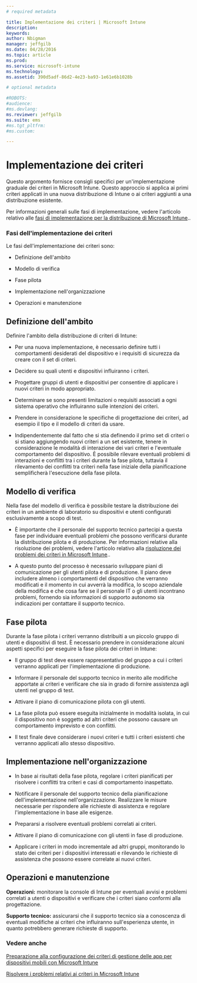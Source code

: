 ```yaml
---
# required metadata

title: Implementazione dei criteri | Microsoft Intune
description:
keywords:
author: Nbigman
manager: jeffgilb
ms.date: 04/28/2016
ms.topic: article
ms.prod:
ms.service: microsoft-intune
ms.technology:
ms.assetid: 390d5adf-86d2-4e23-ba93-1e61e6b1028b

# optional metadata

#ROBOTS:
#audience:
#ms.devlang:
ms.reviewer: jeffgilb
ms.suite: ems
#ms.tgt_pltfrm:
#ms.custom:

---
```


# Implementazione dei criteri
Questo argomento fornisce consigli specifici per un'implementazione graduale dei criteri in Microsoft Intune. Questo approccio si applica ai primi criteri applicati in una nuova distribuzione di Intune o ai criteri aggiunti a una distribuzione esistente.

Per informazioni generali sulle fasi di implementazione, vedere l'articolo relativo alle [fasi di implementazione per la distribuzione di Microsoft Intune](rollout-phases-for-microsoft-intune-deployment.md)..

### Fasi dell'implementazione dei criteri
Le fasi dell'implementazione dei criteri sono:

-   Definizione dell'ambito

-   Modello di verifica

-   Fase pilota

-   Implementazione nell'organizzazione

-   Operazioni e manutenzione

## Definizione dell'ambito
Definire l'ambito della distribuzione di criteri di Intune:

-   Per una nuova implementazione, è necessario definire tutti i comportamenti desiderati del dispositivo e i requisiti di sicurezza da creare con il set di criteri.

-   Decidere su quali utenti e dispositivi influiranno i criteri.

-   Progettare gruppi di utenti e dispositivi per consentire di applicare i nuovi criteri in modo appropriato.

-   Determinare se sono presenti limitazioni o requisiti associati a ogni sistema operativo che influiranno sulle intenzioni dei criteri.

-   Prendere in considerazione le specifiche di progettazione dei criteri, ad esempio il tipo e il modello di criteri da usare.

-   Indipendentemente dal fatto che si stia definendo il primo set di criteri o si stiano aggiungendo nuovi criteri a un set esistente, tenere in considerazione le modalità di interazione dei vari criteri e l'eventuale comportamento del dispositivo. È possibile rilevare eventuali problemi di interazioni e conflitti tra i criteri durante la fase pilota, tuttavia il rilevamento dei conflitti tra criteri nella fase iniziale della pianificazione semplificherà l'esecuzione della fase pilota.

## Modello di verifica
Nella fase del modello di verifica è possibile testare la distribuzione dei criteri in un ambiente di laboratorio su dispositivi e utenti configurati esclusivamente a scopo di test.

-   È importante che il personale del supporto tecnico partecipi a questa fase per individuare eventuali problemi che possono verificarsi durante la distribuzione pilota e di produzione. Per informazioni relative alla risoluzione dei problemi, vedere l'articolo relativo alla [risoluzione dei problemi dei criteri in Microsoft Intune](/intune/troubleshoot/troubleshoot-policies-in-microsoft-intune)..

-   A questo punto del processo è necessario sviluppare piani di comunicazione per gli utenti pilota e di produzione. Il piano deve includere almeno i comportamenti del dispositivo che verranno modificati e il momento in cui avverrà la modifica, lo scopo aziendale della modifica e che cosa fare se il personale IT o gli utenti incontrano problemi, fornendo sia informazioni di supporto autonomo sia indicazioni per contattare il supporto tecnico.

## Fase pilota
Durante la fase pilota i criteri verranno distribuiti a un piccolo gruppo di utenti e dispositivi di test. È necessario prendere in considerazione alcuni aspetti specifici per eseguire la fase pilota dei criteri in Intune:

-   Il gruppo di test deve essere rappresentativo del gruppo a cui i criteri verranno applicati per l'implementazione di produzione.

-   Informare il personale del supporto tecnico in merito alle modifiche apportate ai criteri e verificare che sia in grado di fornire assistenza agli utenti nel gruppo di test.

-   Attivare il piano di comunicazione pilota con gli utenti.

-   La fase pilota può essere eseguita inizialmente in modalità isolata, in cui il dispositivo non è soggetto ad altri criteri che possono causare un comportamento imprevisto e con conflitti.

-   Il test finale deve considerare i nuovi criteri e tutti i criteri esistenti che verranno applicati allo stesso dispositivo.

## Implementazione nell'organizzazione

-   In base ai risultati della fase pilota, regolare i criteri pianificati per risolvere i conflitti tra criteri e casi di comportamento inaspettato.

-   Notificare il personale del supporto tecnico della pianificazione dell'implementazione nell'organizzazione. Realizzare le misure necessarie per rispondere alle richieste di assistenza e regolare l'implementazione in base alle esigenze.

-   Prepararsi a risolvere eventuali problemi correlati ai criteri.

-   Attivare il piano di comunicazione con gli utenti in fase di produzione.

-   Applicare i criteri in modo incrementale ad altri gruppi, monitorando lo stato dei criteri per i dispositivi interessati e rilevando le richieste di assistenza che possono essere correlate ai nuovi criteri.

## Operazioni e manutenzione
**Operazioni:** monitorare la console di Intune per eventuali avvisi e problemi correlati a utenti o dispositivi e verificare che i criteri siano conformi alla progettazione.

**Supporto tecnico:** assicurarsi che il supporto tecnico sia a conoscenza di eventuali modifiche ai criteri che influiranno sull'esperienza utente, in quanto potrebbero generare richieste di supporto.


### Vedere anche
[Preparazione alla configurazione dei criteri di gestione delle app per dispositivi mobili con Microsoft Intune](/intune/deploy-use/get-ready-to-configure-mobile-app-management-policies-with-microsoft-intune)

[Risolvere i problemi relativi ai criteri in Microsoft Intune](/intune/troubleshoot/troubleshoot-policies-in-microsoft-intune)


<!--HONumber=May16_HO1-->


